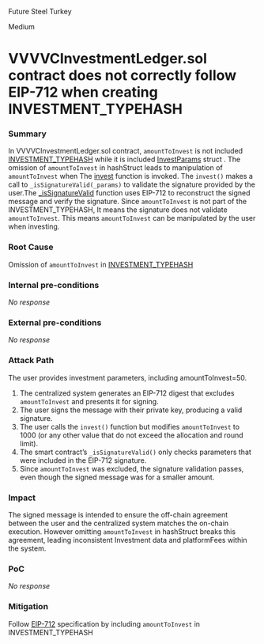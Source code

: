 Future Steel Turkey

Medium

# VVVVCInvestmentLedger.sol contract does not correctly follow EIP-712 when creating INVESTMENT_TYPEHASH

### Summary

In VVVVCInvestmentLedger.sol contract, `amountToInvest` is not included [INVESTMENT_TYPEHASH](https://github.com/sherlock-audit/2024-11-vvv-exchange-update/blob/main/vvv-platform-smart-contracts/contracts/vc/VVVVCInvestmentLedger.sol#L19)   while it is included [InvestParams](https://github.com/sherlock-audit/2024-11-vvv-exchange-update/blob/main/vvv-platform-smart-contracts/contracts/vc/VVVVCInvestmentLedger.sol#L68) struct . The omission of `amountToInvest` in hashStruct leads to manipulation of `amountToInvest` when  The [invest](https://github.com/sherlock-audit/2024-11-vvv-exchange-update/blob/main/vvv-platform-smart-contracts/contracts/vc/VVVVCInvestmentLedger.sol#L141) function is invoked. The `invest()` makes a call to   `_isSignatureValid(_params)` to validate the signature provided by the user.The [_isSignatureValid](https://github.com/sherlock-audit/2024-11-vvv-exchange-update/blob/main/vvv-platform-smart-contracts/contracts/vc/VVVVCInvestmentLedger.sol#L212) function uses EIP-712 to reconstruct the signed message and verify the signature. Since `amountToInvest` is not part of the INVESTMENT_TYPEHASH, It means the signature does not validate `amountToInvest`. This means `amountToInvest` can be manipulated by the user when investing. 

### Root Cause

Omission of `amountToInvest`  in [INVESTMENT_TYPEHASH](https://github.com/sherlock-audit/2024-11-vvv-exchange-update/blob/main/vvv-platform-smart-contracts/contracts/vc/VVVVCInvestmentLedger.sol#L19)

### Internal pre-conditions

_No response_

### External pre-conditions

_No response_

### Attack Path

The user provides investment parameters, including amountToInvest=50.

1. The centralized system generates an EIP-712 digest that excludes `amountToInvest` and presents it for signing.
2. The user signs the message with their private key, producing a valid signature.
3. The user calls the `invest()` function but modifies `amountToInvest` to 1000 (or any other value that do not exceed the allocation and round limit).
4. The smart contract’s `_isSignatureValid()` only checks parameters that were included in the EIP-712 signature.
5. Since `amountToInvest` was excluded, the signature validation passes, even though the signed message was for a smaller amount.


### Impact

The signed message is intended to ensure the off-chain agreement between the user and the centralized system matches the on-chain execution. However omitting `amountToInvest` in hashStruct breaks this agreement, leading inconsistent Investment data and platformFees within the system. 

### PoC

_No response_

### Mitigation

Follow [EIP-712](https://eips.ethereum.org/EIPS/eip-712) specification by including `amountToInvest` in INVESTMENT_TYPEHASH